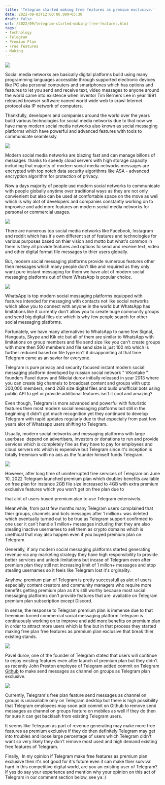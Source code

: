 ```yaml
---
title: 'Telegram started making free features as premium exclusive.'
date: 2022-09-03T12:00:00.000+05:30
draft: false
url: /2022/09/telegram-started-making-free-features.html
tags: 
- technology
- Telegram
- Premium Plan
- Free features
- Making
---
```


 [![](https://lh3.googleusercontent.com/-7mYH3qxilrk/YxOOkgLlmtI/AAAAAAAANgE/DfbKkwNm8U8Nx6CxKGyAp82THGpwauO-QCNcBGAsYHQ/s1600/1662226060299980-0.png)](https://lh3.googleusercontent.com/-7mYH3qxilrk/YxOOkgLlmtI/AAAAAAAANgE/DfbKkwNm8U8Nx6CxKGyAp82THGpwauO-QCNcBGAsYHQ/s1600/1662226060299980-0.png) 

  

Social media networks are basically digital platforms build using many programming languages accessible through supported electronic devices like PC aka personal computers and smartphones which has options and features to let you send and receive text, video messages to anyone around the world came into existence when inventor Tim Berners Lee in year 1991 released browser software named world wide web to crawl Internet protocol aka IP network of computers.

  

Thankfully, developers and companies around the world over the years build various technologies for social media networks due to that now we have many modern social media networks also known as social messaging platforms which have powerful and advanced features with tools to communicate seamlessly.

  

 [![](https://lh3.googleusercontent.com/-EFojjVMytVY/YxR6WgBGGnI/AAAAAAAANgg/UBMl2BA90t0Xogd72MczET1IS1rYr9MjQCNcBGAsYHQ/s1600/1662286421015343-0.png)](https://lh3.googleusercontent.com/-EFojjVMytVY/YxR6WgBGGnI/AAAAAAAANgg/UBMl2BA90t0Xogd72MczET1IS1rYr9MjQCNcBGAsYHQ/s1600/1662286421015343-0.png) 

  

  

Modern social media networks are blazing fast and can manage billons of messages  thanks to speedy cloud servers with high storage capacity including that majority of modern social media networks messages are encrypted with top notch data security algorithms like ASA - advanced encryption algorithm for protection of privacy.

  

Now a days majority of people use modern social networks to communicate with people globally anytime over traditional ways as they are not only convienient but also can be used at comfortable space on the move as well which is why alot of developers and companies constantly working on to improvise and add more features on modern social media networks for personal or commercial usages.

  

 [![](https://lh3.googleusercontent.com/-JQWuXaVlzAM/YxR6VcJeqxI/AAAAAAAANgc/TgAiPQRFSRQgUJnuugnOJqwlkZCz3pzegCNcBGAsYHQ/s1600/1662286417383263-1.png)](https://lh3.googleusercontent.com/-JQWuXaVlzAM/YxR6VcJeqxI/AAAAAAAANgc/TgAiPQRFSRQgUJnuugnOJqwlkZCz3pzegCNcBGAsYHQ/s1600/1662286417383263-1.png) 

  

  

There are numerous top social media networks like Facebook, Instagram and reddit which has it's own different set of features and technologies for various purposes based on thier vision and motto but what's common in them is they all provide features and options to send and receive text, video and other digital format file messages to thier users globally.

  

But, modern social messaging platforms provide numerous features other then messages which many people don't like and required as they only want pure instant messaging for them we have alot of modern social messaging platforms out of them WhatsApp is popular choice.

  

 [![](https://lh3.googleusercontent.com/-UxA98f4N2bg/YxR6UTlcS_I/AAAAAAAANgY/3brldHq_qFcGIfJgVIe8-MD6XyViUpQ6ACNcBGAsYHQ/s1600/1662286413186089-2.png)](https://lh3.googleusercontent.com/-UxA98f4N2bg/YxR6UTlcS_I/AAAAAAAANgY/3brldHq_qFcGIfJgVIe8-MD6XyViUpQ6ACNcBGAsYHQ/s1600/1662286413186089-2.png) 

  

  

WhatsApp is top modern social messaging platforms equipped with features intended for messaging with contacts not like social networks which allow you to connect with anyone in the world but WhatsApp has limitations like it currently don't allow you to create huge community groups and send big digital files etc which is why few people search for other social messaging platforms.

  

Fortunately, we have many alternatives to WhatsApp to name few Signal, Hangouts, Skype and Kik etc but all of them are similar to WhatsApp with limitations on group members and file send size like you can't create groups with more then 500 members and file send size is just 100 mb which is further reduced based on file type isn't it disappointing at that time Telegram came as an savior for everyone.

  

Telegram is pure privacy and security focused instant modern social messaging platform developed by russian social network " VKontake " founders Pavel durov and Nikolai durov initially released in year 2013 where you can create big channels to broadcast content and groups with upto 200,000 members, send 2GB size digital files and build unofficial bots using public API to get or provide additional features isn't it cool and amazing?

  

Even though, Telegram is more advanced and powerful with futuristic features then most modern social messaging platforms but still in the beginning it didn't got much recognition yet they continued to develop Telegram with rapid updates regularly due to that especially from past few years alot of Whatsapp users shifting to Telegram.

  

Usually, modern social networks and messaging platforms with large userbase  depend on advertisers, investors or donations to run and provide services which is completely fine as they have to pay for employees and cloud servers etc which is expensive but Telegram since it's inception is totally freemium with no ads as the founder himself funds Telegram.

  

 [![](https://lh3.googleusercontent.com/-1ULi6hubs9I/YxR6TdG3qLI/AAAAAAAANgU/eKdsG0RfD6IYCas_S2OsevHwZi1lZwpMQCNcBGAsYHQ/s1600/1662286409120103-3.png)](https://lh3.googleusercontent.com/-1ULi6hubs9I/YxR6TdG3qLI/AAAAAAAANgU/eKdsG0RfD6IYCas_S2OsevHwZi1lZwpMQCNcBGAsYHQ/s1600/1662286409120103-3.png) 

  

  

However, after long time of uninterrupted free services of Telegram on June 10, 2022 Telegram launched premium plan which doubles benefits available on free plan for instance 2GB file size increased to 4GB with extra premium exclusive features which you won't get on free plan due to 

that alot of users buyed premium plan to use Telegram extensively.

  

Meanwhile, from past few months many Telegram users complained that thier groups, channels and bots messages after 1 million+ was deleted which eventually turned out to be true as Telegram support confirmed to one user it can't handle 1 millon+ messages including that they are also stealing inactive usernames to sell them as crypto domains which is unethical that may also happen even if you buyed premium plan on Telegram.

  

Generally, if any modern social messaging platforms started generating revenue via any marketing strategy they have high responsibility to provide better services and unlock limitations but incase of Telegram even after premium plan they still not increasing limit of 1 millon+ messages and stop stealing usernames so it feels like Telegram lost it's orginality.

  

Anyhow, premium plan of Telegram is pretty successfull as alot of users especially content creators and community managers who require more benefits getting premium plan as it's still worthy because most social messaging platforms don't provide features that are  available on Telegram premium plan subscription except Discord.

  

In sense, the response to Telegram premium plan is immense due to that freemium turned commercial social messaging platform Telegram is continuously working on to improve and add more benefits on premium plan in order to attract more users which is fine but in that process they started making free plan free features as premium plan exclusive that break thier existing stands.

  

 [![](https://lh3.googleusercontent.com/-KA1Kb3Qi6ko/YxR6SSurlAI/AAAAAAAANgQ/VHZSPig8lQY1wx1yAhyhmDBeXdR24qnxQCNcBGAsYHQ/s1600/1662286405092069-4.png)](https://lh3.googleusercontent.com/-KA1Kb3Qi6ko/YxR6SSurlAI/AAAAAAAANgQ/VHZSPig8lQY1wx1yAhyhmDBeXdR24qnxQCNcBGAsYHQ/s1600/1662286405092069-4.png) 

  

  

Pavel durov, one of the founder of Telegram stated that users will continue to enjoy existing features even after launch of premium plan but they didn't as recently John Preston employee of Telegram added commit on Telegram [Github](https://github.com/telegramdesktop/tdesktop/commit/9bb2bb09b9d1f8f705456a7e8bf7ad17b8f452cd) to make send messages as channel on groups as Telegram plan exclusive.

  

 [![](https://lh3.googleusercontent.com/-4A8gMe0Krfw/YxR6ReD474I/AAAAAAAANgM/gUEFAJnEjeIyUVyZ3UwaaQyB-beHxIArgCNcBGAsYHQ/s1600/1662286401476032-5.png)](https://lh3.googleusercontent.com/-4A8gMe0Krfw/YxR6ReD474I/AAAAAAAANgM/gUEFAJnEjeIyUVyZ3UwaaQyB-beHxIArgCNcBGAsYHQ/s1600/1662286401476032-5.png) 

  

  

Currently, Telegram's free plan feature send messages as channel on groups is unavailable only on Telegram desktop but there is high possibility that Telegram employees may soon add commit on Github to remove send messages as channel on groups feature on mobiles as well if they do then for sure it can get backlash from existing Telegram users.

  

It seems like Telegram as part of revenue generating may make more free features as premium exclusive if they do then definitely Telegram may get into troubles and loose large percentage of users which Telegram didn't want so very likely they don't remove most used and high demand existing free features of Telegram.

  

Finally,  In my opinion if Telegram make free features as premium plan exclusive then it's not good for it's future even it can make thier survival hard in this competitive digital world, are you an existing user of Telegram? If yes do say your experience and mention why your opinion on this act of Telegram in our comment section below, see ya :)
